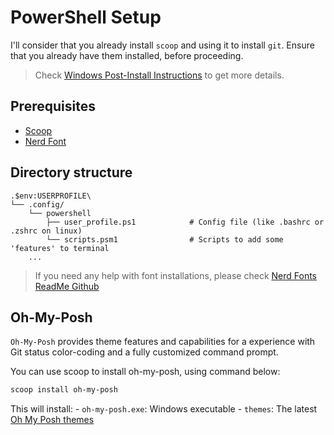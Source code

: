 # PowerShell Setup

I'll consider that you already install `scoop` and using it to install `git`. Ensure that you already have them installed, before proceeding.
> Check [Windows Post-Install Instructions](WindowsPostInstall.md) to get more details.


## Prerequisites
- [Scoop](https://scoop.sh)
- [Nerd Font](https://nerdfonts.com/font-downloads)


## Directory structure

    .$env:USERPROFILE\
    └── .config/
        └── powershell
            ├── user_profile.ps1        	# Config file (like .bashrc or .zshrc on linux)
            └── scripts.psm1		        # Scripts to add some 'features' to terminal
        ...

> If you need any help with font installations, please check [Nerd Fonts ReadMe
Github](https://github.com/ryanoasis/nerd-fonts#option-1-download-and-install-manually)


## Oh-My-Posh

`Oh-My-Posh` provides theme features and capabilities for a experience with Git status color-coding and a fully customized command prompt.

You can use scoop to install oh-my-posh, using command below:
```bash
scoop install oh-my-posh
```

This will install:
    - `oh-my-posh.exe`: Windows executable
    - `themes`: The latest [Oh My Posh themes](https://ohmyposh.dev/docs/themes)

